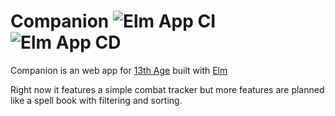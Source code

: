 # Companion ![Elm App CI](https://github.com/syradar/companion/workflows/Elm%20App%20CI/badge.svg) ![Elm App CD](https://github.com/syradar/companion/workflows/Elm%20App%20CD/badge.svg?branch=master)

Companion is an web app for [13th Age](https://site.pelgranepress.com/index.php/category/products/13th-age/) built with [Elm](https://elm-lang.org/)

Right now it features a simple combat tracker but more features are planned like a spell book with filtering and sorting.
